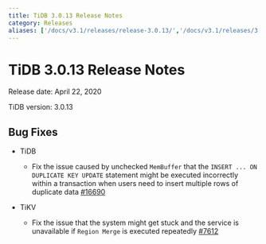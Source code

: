 ```yaml
---
title: TiDB 3.0.13 Release Notes
category: Releases
aliases: ['/docs/v3.1/releases/release-3.0.13/','/docs/v3.1/releases/3.0.13/']
---
```


# TiDB 3.0.13 Release Notes

Release date: April 22, 2020

TiDB version: 3.0.13

## Bug Fixes

+ TiDB

    - Fix the issue caused by unchecked `MemBuffer` that the `INSERT ... ON DUPLICATE KEY UPDATE` statement might be executed incorrectly within a transaction when users need to insert multiple rows of duplicate data [#16690](https://github.com/pingcap/tidb/pull/16690)

+ TiKV

    - Fix the issue that the system might get stuck and the service is unavailable if `Region Merge` is executed repeatedly [#7612](https://github.com/tikv/tikv/pull/7612)
